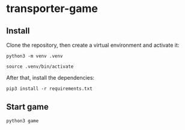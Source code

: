 # transporter-game

## Install

Clone the repository, then create a virtual environment and activate it:

```
python3 -m venv .venv
```

```
source .venv/bin/activate
```

After that, install the dependencies:

```
pip3 install -r requirements.txt
```

## Start game

```
python3 game
```